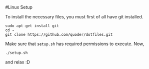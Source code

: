#Linux Setup

To install the necessary files, you must first of all have git installed.

```
sudo apt-get install git
cd ~
git clone https://github.com/quoder/dotfiles.git

```

Make sure that `setup.sh` has required permissions to execute. Now,

`./setup.sh`

and relax :D